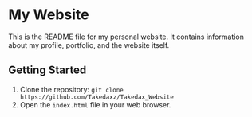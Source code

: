 # My Website

This is the README file for my personal website. It contains information about my profile, portfolio, and the website itself.

## Getting Started

1. Clone the repository: `git clone https://github.com/Takedaxz/Takedax_Website`
2. Open the `index.html` file in your web browser.

